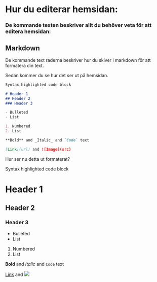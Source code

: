 # Hur du editerar hemsidan:

### De kommande texten beskriver allt du behöver veta för att editera hemsidan:

## Markdown

De kommande text raderna beskriver hur du skiver i markdown för att formatera din text.

Sedan kommer du se hur det ser ut på hemsidan.

```markdown
Syntax highlighted code block

# Header 1
## Header 2
### Header 3

- Bulleted
- List

1. Numbered
2. List

**Bold** and _Italic_ and `Code` text

[Link](url) and ![Image](src)
```


Hur ser nu detta ut formaterat?


Syntax highlighted code block

# Header 1
## Header 2
### Header 3

- Bulleted
- List

1. Numbered
2. List

**Bold** and _Italic_ and `Code` text

[Link](https://mmmechanic.github.io/langoren/) and <img src="https://external-content.duckduckgo.com/iu/?u=https%3A%2F%2Fi.ytimg.com%2Fvi%2Fy_9079tj--4%2Fmaxresdefault.jpg&f=1&nofb=1" />